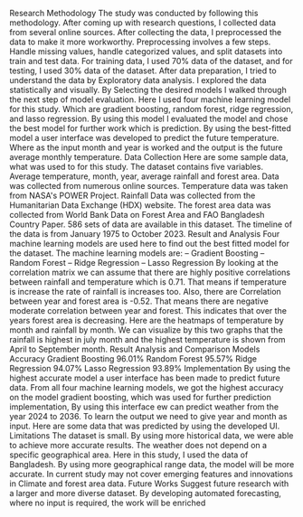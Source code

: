 Research Methodology
The study was conducted by following this methodology.
After coming up with research questions, I collected data from several
online sources. After collecting the data, I preprocessed the data to
make it more workworthy. Preprocessing involves a few steps. Handle
missing values, handle categorized values, and split datasets into train
and test data.
For training data, I used 70% data of the dataset, and for testing, I
used 30% data of the dataset.
After data preparation, I tried to understand the data by Exploratory
data analysis. I explored the data statistically and visually.
By Selecting the desired models I walked through the next step of
model evaluation. Here I used four machine learning model for this
study. Which are gradient boosting, random forest, ridge regression,
and lasso regression.
By using this model I evaluated the model and chose the best model
for further work which is prediction. By using the best-fitted model a
user interface was developed to predict the future temperature. Where
as the input month and year is worked and the output is the future
average monthly temperature.
Data Collection
Here are some sample data, what was used to for this study. The
dataset contains five variables. Average temperature, month, year,
average rainfall and forest area.
Data was collected from numerous online sources.
Temperature data was taken from NASA's POWER Project.
Rainfall Data was collected from the Humanitarian Data Exchange
(HDX) website.
The forest area data was collected from World Bank Data on Forest
Area and FAO Bangladesh Country Paper.
586 sets of data are available in this dataset.
The timeline of the data is from January 1975 to October 2023.
Result and Analysis
Four machine learning models are used here to find out the best fitted
model for the dataset. The machine learning models are:
– Gradient Boosting
– Random Forest
– Ridge Regression
– Lasso Regression
By looking at the correlation matrix we can assume that there are
highly positive correlations between rainfall and temperature which is
0.71. That means if temperature is increase the rate of rainfall is
increases too.
Also, there are Correlation between year and forest area is -0.52. That
means there are negative moderate correlation between year and
forest. This indicates that over the years forest area is decreasing.
Here are the heatmaps of temperature by month and rainfall by
month. We can visualize by this two graphs that the rainfall is highest
in july month and the highest temperature is shown from April to
September month.
Result Analysis and Comparison
Models Accuracy
Gradient Boosting 96.01%
Random Forest 95.57%
Ridge Regression 94.07%
Lasso Regression 93.89%
Implementation
By using the highest accurate model a user interface has been made
to predict future data. From all four machine learning models, we got
the highest accuracy on the model gradient boosting, which was used
for further prediction implementation,
By using this interface ew can predict weather from the year 2024 to
2036. To learn the output we need to give year and month as input.
Here are some data that was predicted by using the developed UI.
Limitations
The dataset is small. By using more historical data, we were able to
achieve more accurate results.
The weather does not depend on a specific geographical area. Here in
this study, I used the data of Bangladesh. By using more geographical
range data, the model will be more accurate.
In current study may not cover emerging features and innovations in
Climate and forest area data.
Future Works
Suggest future research with a larger and more diverse dataset.
By developing automated forecasting, where no input is required, the
work will be enriched
